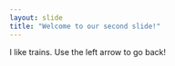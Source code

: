 ```yaml
---
layout: slide
title: "Welcome to our second slide!"
---
```

I like trains.
Use the left arrow to go back!
